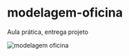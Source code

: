 # modelagem-oficina
Aula prática, entrega projeto


![modelagem oficina](https://github.com/user-attachments/assets/f10d1c8f-2c68-4233-b2f6-386c84563cea)
